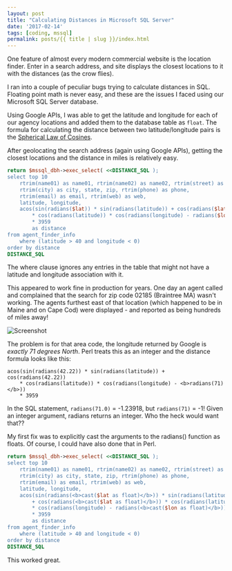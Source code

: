 ```yaml
---
layout: post
title: "Calculating Distances in Microsoft SQL Server"
date: '2017-02-14'
tags: [coding, mssql]
permalink: posts/{{ title | slug }}/index.html
---
```


One feature of almost every modern commercial website is the location finder. Enter in a search address, and site displays the closest locations to it with the distances (as the crow flies).

I ran into a couple of peculiar bugs trying to calculate distances in SQL. Floating point math is never easy, and these are the issues I faced using our Microsoft SQL Server database.

<!-- more -->

Using Google APIs, I was able to get the latitude and longitude for each of our agency locations and added them to the database table as `float`.
The formula for calculating the distance between two latitude/longitude pairs is the 
[Spherical Law of&nbsp;Cosines](http://www.movable-type.co.uk/scripts/latlong.html#cosine-law).

After geolocating the search address (again using Google APIs), getting the closest locations and the distance in miles is relatively easy.

~~~ perl
return $mssql_dbh->exec_select( <<DISTANCE_SQL );
select top 10
	rtrim(name01) as name01, rtrim(name02) as name02, rtrim(street) as street,
	rtrim(city) as city, state, zip, rtrim(phone) as phone,
	rtrim(email) as email, rtrim(web) as web,
	latitude, longitude,
	acos(sin(radians($lat)) * sin(radians(latitude)) + cos(radians($lat))
		* cos(radians(latitude)) * cos(radians(longitude) - radians($lon)))
		* 3959
		as distance
from agent_finder_info
	where (latitude > 40 and longitude < 0)
order by distance
DISTANCE_SQL
~~~

The where clause ignores any entries in the table that might not have a
latitude and longitude association with it.

This appeared to work fine in production for years. One day an agent called
and complained that the search for zip code 02185 (Braintree MA) wasn't
working. The agents furthest east of that location (which
happened to be in Maine and on Cape Cod) were displayed - and reported as
being hundreds of miles away!

<img src="/assets/img/location_02185.png" alt="Screenshot">

The problem is for that area code, the longitude returned by Google is
*exactly 71&nbsp;degrees&nbsp;North*. Perl treats this as an integer and the distance
formula looks like this:

~~~
acos(sin(radians(42.22)) * sin(radians(latitude)) + cos(radians(42.22))
	* cos(radians(latitude)) * cos(radians(longitude) - <b>radians(71)</b>))
	* 3959
~~~

In the SQL statement, `radians(71.0)` = -1.23918, but `radians(71)` = -1! Given an integer argument, radians returns an integer. Who the heck would want that??

My first fix was to explicitly cast the arguments to the radians() function as floats. Of course, I could have also done that in Perl.

~~~ perl
return $mssql_dbh->exec_select( <<DISTANCE_SQL );
select top 10
	rtrim(name01) as name01, rtrim(name02) as name02, rtrim(street) as street,
	rtrim(city) as city, state, zip, rtrim(phone) as phone,
	rtrim(email) as email, rtrim(web) as web,
	latitude, longitude,
	acos(sin(radians(<b>cast($lat as float)</b>)) * sin(radians(latitude))
		+ cos(radians(<b>cast($lat as float)</b>)) * cos(radians(latitude))
		* cos(radians(longitude) - radians(<b>cast($lon as float)</b>)))
		* 3959
		as distance
from agent_finder_info
	where (latitude > 40 and longitude < 0)
order by distance
DISTANCE_SQL
~~~

This worked great.
